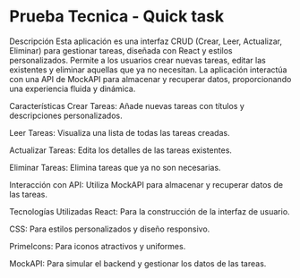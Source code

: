 # Prueba Tecnica - Quick task

Descripción
Esta aplicación es una interfaz CRUD (Crear, Leer, Actualizar, Eliminar) para gestionar tareas, diseñada con React y estilos personalizados. Permite a los usuarios crear nuevas tareas, editar las existentes y eliminar aquellas que ya no necesitan. La aplicación interactúa con una API de MockAPI para almacenar y recuperar datos, proporcionando una experiencia fluida y dinámica.

Características
Crear Tareas: Añade nuevas tareas con títulos y descripciones personalizados.

Leer Tareas: Visualiza una lista de todas las tareas creadas.

Actualizar Tareas: Edita los detalles de las tareas existentes.

Eliminar Tareas: Elimina tareas que ya no son necesarias.

Interacción con API: Utiliza MockAPI para almacenar y recuperar datos de las tareas.

Tecnologías Utilizadas
React: Para la construcción de la interfaz de usuario.

CSS: Para estilos personalizados y diseño responsivo.

PrimeIcons: Para iconos atractivos y uniformes.

MockAPI: Para simular el backend y gestionar los datos de las tareas.
